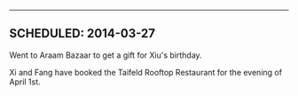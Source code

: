 
---
SCHEDULED: 2014-03-27
---

Went to Araam Bazaar to get a gift for Xiu's birthday.

Xi and Fang have booked the Taifeld Rooftop Restaurant for the evening of April 1st.
